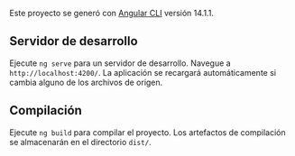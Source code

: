 Este proyecto se generó con [Angular CLI](https://github.com/angular/angular-cli) versión 14.1.1.

## Servidor de desarrollo

Ejecute `ng serve` para un servidor de desarrollo. Navegue a `http://localhost:4200/`. La aplicación se recargará automáticamente si cambia alguno de los archivos de origen.


## Compilación

Ejecute `ng build` para compilar el proyecto. Los artefactos de compilación se almacenarán en el directorio `dist/`.
